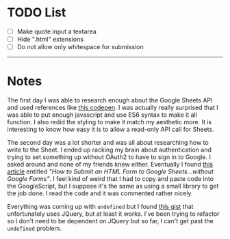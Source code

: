 # TODO List

- [ ] Make quote input a textarea
- [ ] Hide ".html" extensions
- [ ] Do not allow only whitespace for submission

---

# Notes

The first day I was able to research enough about the Google Sheets API and used references like [this codepen](https://codepen.io/quinlo/pen/eQrRMM). I was actually really surprised that I was able to put enough javascript and use ES6 syntax to make it all function. I also redid the styling to make it match my aesthetic more. It is interesting to know how easy it is to allow a read-only API call for Sheets.

The second day was a lot shorter and was all about researching how to write to the Sheet. I ended up racking my brain about authentication and trying to set something up without OAuth2 to have to sign in to Google. I asked around and none of my friends knew either. Eventually I found [this article](https://medium.com/@dmccoy/how-to-submit-an-html-form-to-google-sheets-without-google-forms-b833952cc175) entitled _"How to Submit an HTML Form to Google Sheets…without Google Forms"_. I feel kind of weird that I had to copy and paste code into the GoogleScript, but I suppose it's the same as using a small library to get the job done. I read the code and it was commented rather nicely.

Everything was coming up with `undefined` but I found [this gist](https://github.com/shaharyogev/post-google-sheets-form/blob/master/index.html) that unfortunately uses JQuery, but at least it works. I've been trying to refactor so I don't need to be dependent on JQuery but so far, I can't get past the `undefined` problem.
